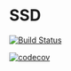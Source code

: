 # SSD

[![Build Status](https://travis-ci.org/amitkr0201/ssd.svg?branch=master)](https://travis-ci.org/amitkr0201/ssd)

[![codecov](https://codecov.io/gh/amitkr0201/ssd/branch/master/graph/badge.svg)](https://codecov.io/gh/amitkr0201/ssd)
